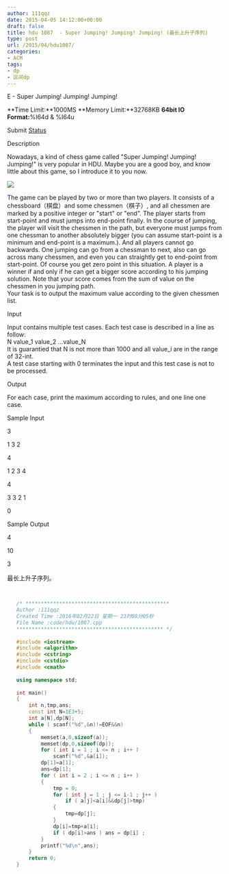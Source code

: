 ```yaml
---
author: 111qqz
date: 2015-04-05 14:12:00+00:00
draft: false
title: hdu 1087  - Super Jumping! Jumping! Jumping! (最长上升子序列)
type: post
url: /2015/04/hdu1087/
categories:
- ACM
tags:
- dp
- 区间dp
---
```





E - Super Jumping! Jumping! Jumping!


**Time Limit:**1000MS **Memory Limit:**32768KB **64bit IO Format:**%I64d & %I64u


Submit [Status](http://acm.hust.edu.cn/vjudge/contest/view.action?cid=73774#status//E/0)













Description







Nowadays, a kind of chess game called "Super Jumping! Jumping! Jumping!" is very popular in HDU. Maybe you are a good boy, and know little about this game, so I introduce it to you now.   
  
![](https://111qqz.com/wp-content/uploads/2015/11/1087-1.jpg)
  
  
The game can be played by two or more than two players. It consists of a chessboard（棋盘）and some chessmen（棋子）, and all chessmen are marked by a positive integer or "start" or "end". The player starts from start-point and must jumps into end-point finally. In the course of jumping, the player will visit the chessmen in the path, but everyone must jumps from one chessman to another absolutely bigger (you can assume start-point is a minimum and end-point is a maximum.). And all players cannot go backwards. One jumping can go from a chessman to next, also can go across many chessmen, and even you can straightly get to end-point from start-point. Of course you get zero point in this situation. A player is a winner if and only if he can get a bigger score according to his jumping solution. Note that your score comes from the sum of value on the chessmen in you jumping path.   
Your task is to output the maximum value according to the given chessmen list.


















Input







Input contains multiple test cases. Each test case is described in a line as follow:   
N value_1 value_2 …value_N   
It is guarantied that N is not more than 1000 and all value_i are in the range of 32-int.   
A test case starting with 0 terminates the input and this test case is not to be processed.


















Output







For each case, print the maximum according to rules, and one line one case.


















Sample Input










3 




1 3 2




4 




1 2 3 4





4




3 3 2 1





0 






















Sample Output










4





10




3 














最长上升子序列。





 ```c++

    
    /* ***********************************************
    Author :111qqz
    Created Time :2016年02月22日 星期一 23时08分05秒
    File Name :code/hdu/1087.cpp
    ************************************************ */
    
    #include <iostream>
    #include <algorithm>
    #include <cstring>
    #include <cstdio>
    #include <cmath>
    
    using namespace std;
    
    int main()
    {
        int n,tmp,ans;
        const int N=1E3+5;
        int a[N],dp[N];
        while ( scanf("%d",&n)!=EOF&&n)
        {
            memset(a,0,sizeof(a));
            memset(dp,0,sizeof(dp));
            for ( int i = 1 ; i <= n ; i++ )
                scanf("%d",&a[i]);
            dp[1]=a[1];
            ans=dp[1];
            for ( int i = 2 ; i <= n ; i++ )
            {
                tmp = 0;
                for ( int j = 1 ; j <= i-1 ; j++ )
                    if ( a[j]<a[i]&&dp[j]>tmp)
                {
                    tmp=dp[j];
                }
                dp[i]=tmp+a[i];
                if ( dp[i]>ans ) ans = dp[i] ;
            }
            printf("%d\n",ans);
        }
        return 0;
    }


```
